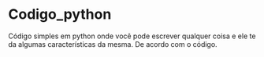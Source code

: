 # Codigo_python
Código simples em python onde você pode escrever qualquer coisa e ele te da algumas características da mesma. De acordo com o código.
